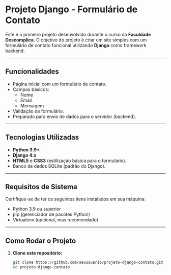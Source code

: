 # Projeto Django - Formulário de Contato

Este é o primeiro projeto desenvolvido durante o curso da **Faculdade Descomplica**. O objetivo do projeto é criar um site simples com um formulário de contato funcional utilizando **Django** como framework backend.

---

## Funcionalidades

- Página inicial com um formulário de contato.
- Campos básicos:
  - Nome
  - Email
  - Mensagem
- Validação de formulário.
- Preparado para envio de dados para o servidor (backend).

---

## Tecnologias Utilizadas

- **Python 3.9+**
- **Django 4.x**
- **HTML5** e **CSS3** (estilização básica para o formulário).
- Banco de dados SQLite (padrão do Django).

---

## Requisitos de Sistema

Certifique-se de ter os seguintes itens instalados em sua máquina:

- Python 3.9 ou superior
- pip (gerenciador de pacotes Python)
- Virtualenv (opcional, mas recomendado)

---

## Como Rodar o Projeto

1. **Clone este repositório:**

   ```bash
   git clone https://github.com/seuusuario/projeto-django-contato.git
   cd projeto-django-contato
